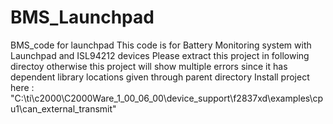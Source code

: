 # BMS_Launchpad
BMS_code for launchpad
This code is for Battery Monitoring system with Launchpad and ISL94212 devices
Please extract this project in following directoy otherwise this project will show multiple errors since it has dependent library locations given through parent directory
Install project here : "C:\ti\c2000\C2000Ware_1_00_06_00\device_support\f2837xd\examples\cpu1\can_external_transmit"
